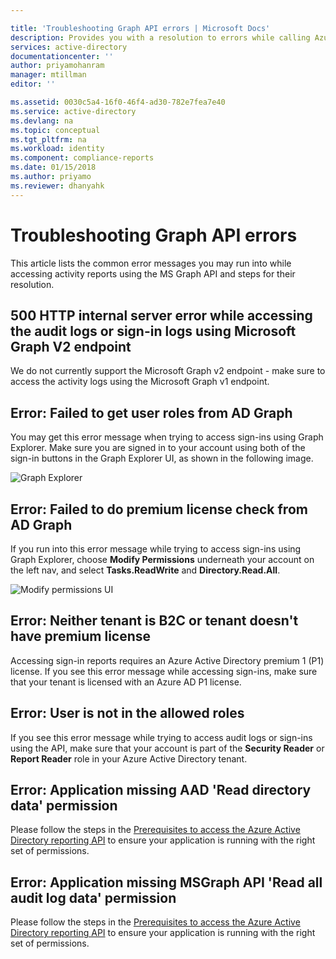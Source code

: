 ```yaml
---

title: 'Troubleshooting Graph API errors | Microsoft Docs'
description: Provides you with a resolution to errors while calling Azure Active Directory Reporting APIs.
services: active-directory
documentationcenter: ''
author: priyamohanram
manager: mtillman
editor: ''

ms.assetid: 0030c5a4-16f0-46f4-ad30-782e7fea7e40
ms.service: active-directory
ms.devlang: na
ms.topic: conceptual
ms.tgt_pltfrm: na
ms.workload: identity
ms.component: compliance-reports
ms.date: 01/15/2018
ms.author: priyamo
ms.reviewer: dhanyahk
---
```


# Troubleshooting Graph API errors

This article lists the common error messages you may run into while accessing activity reports using the MS Graph API and steps for their resolution.

## 500 HTTP internal server error while accessing the audit logs or sign-in logs using Microsoft Graph V2 endpoint

We do not currently support the Microsoft Graph v2 endpoint - make sure to access the activity logs using the Microsoft Graph v1 endpoint.

## Error: Failed to get user roles from AD Graph

You may get this error message when trying to access sign-ins using Graph Explorer. Make sure you are signed in to your account using both of the sign-in buttons in the Graph Explorer UI, as shown in the following image. 

![Graph Explorer](./media/active-directory-reporting-troubleshooting-graph-api/graph-explorer.png)

## Error: Failed to do premium license check from AD Graph 

If you run into this error message while trying to access sign-ins using Graph Explorer, choose **Modify Permissions** underneath your account on the left nav, and select **Tasks.ReadWrite** and **Directory.Read.All**. 

![Modify permissions UI](./media/active-directory-reporting-troubleshooting-graph-api/modify-permissions.png)


## Error: Neither tenant is B2C or tenant doesn't have premium license

Accessing sign-in reports requires an Azure Active Directory premium 1 (P1) license. If you see this error message while accessing sign-ins, make sure that your tenant is licensed with an Azure AD P1 license.

## Error: User is not in the allowed roles 

If you see this error message while trying to access audit logs or sign-ins using the API, make sure that your account is part of the **Security Reader** or **Report Reader** role in your Azure Active Directory tenant. 

## Error: Application missing AAD 'Read directory data' permission 

Please follow the steps in the [Prerequisites to access the Azure Active Directory reporting API](active-directory-reporting-api-prerequisites-azure-portal.md) to ensure your application is running with the right set of permissions. 

## Error: Application missing MSGraph API 'Read all audit log data' permission

Please follow the steps in the [Prerequisites to access the Azure Active Directory reporting API](active-directory-reporting-api-prerequisites-azure-portal.md) to ensure your application is running with the right set of permissions. 
